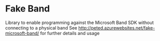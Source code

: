 # Fake Band
Library to enable programming against the Microsoft Band SDK without connecting to a physical band
See http://peted.azurewebsites.net/fake-microsoft-band/ for further details and usage
